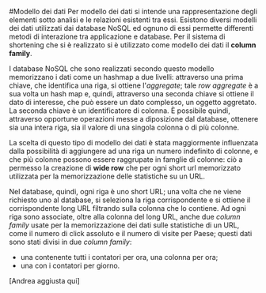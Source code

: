 #Modello dei dati
Per modello dei dati si intende una rappresentazione degli elementi sotto analisi e le relazioni esistenti tra essi. Esistono diversi modelli dei dati utilizzati dai database NoSQL ed ognuno di essi permette differenti metodi di interazione tra applicazione e database. Per il sistema di shortening che si è realizzato si è utilizzato come modello dei dati il **column family**.

I database NoSQL che sono realizzati secondo questo modello memorizzano i dati come un hashmap a due livelli: attraverso una prima chiave, che identifica una riga, si ottiene l'*aggregate*; tale *row aggregate* è a sua volta un hash map e, quindi, attraverso una seconda chiave si ottiene il dato di interesse, che può essere un dato complesso, un oggetto aggretato. La seconda chiave è un identificatore di colonna. È possibile quindi, attraverso opportune operazioni messe a diposizione dal database, ottenere sia una intera riga, sia il valore di una singola colonna o di più colonne. 

La scelta di questo tipo di modello dei dati è stata maggiormente influenzata dalla possibilità di aggiungere ad una riga un numero indefinito di colonne, e che più colonne possono essere raggrupate in famglie di colonne: ciò a permesso la creazione di **wide row** che per ogni short url memorizzato utilizzata per la memorizzazione delle statistiche su un URL.

Nel database, quindi, ogni riga è uno short URL; una volta che ne viene richiesto uno al database, si seleziona la riga corrispondente e si ottiene il corrispondente long URL filtrando sulla colonna che lo contiene. Ad ogni riga sono associate, oltre alla colonna del long URL, anche due *column family* usate per la memorizzazione dei dati sulle statistiche di un URL, come il numero di click assoluto e il numero di visite per Paese; questi dati sono stati divisi in due *column family*: 

- una contenente tutti i contatori per ora, una colonna per ora;
- una con i contatori per giorno.

[Andrea aggiusta qui]
